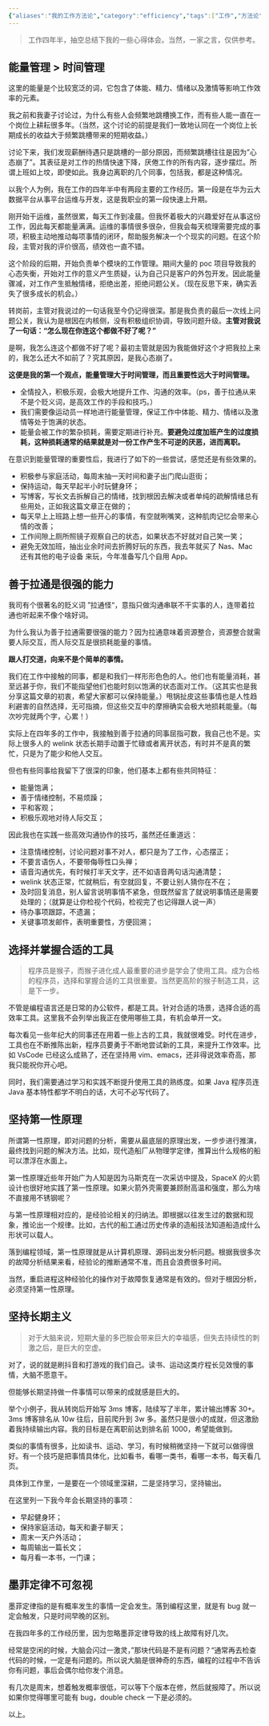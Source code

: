 ```yaml
---
{"aliases":"我的工作方法论","category":"efficiency","tags":["工作","方法论"],"status":"published","link":"NA","date created":"2023-01-30 Mon 23:29:42","date modified":"2024-02-21 Wed 19:08:35","dg-publish":true,"permalink":"/Blog/Share/我的工作方法论/","dgPassFrontmatter":true,"created":"2023-01-30 Mon 23:29:42","updated":"2024-02-21 Wed 19:08:35"}
---
```


> 工作四年半，抽空总结下我的一些心得体会。当然，一家之言，仅供参考。

## 能量管理 > 时间管理

这里的能量是个比较宽泛的词，它包含了体能、精力、情绪以及激情等影响工作效率的元素。

我之前和我妻子讨论过，为什么有些人会频繁地跳槽换工作，而有些人能一直在一个岗位上耕耘很多年。（当然，这个讨论的前提是我们一致地认同在一个岗位上长期成长的收益大于频繁跳槽带来的短期收益。）

讨论下来，我们发现薪酬待遇只是跳槽的一部分原因，而频繁跳槽往往是因为”心态崩了”。其表征是对工作的热情快速下降，厌倦工作的所有内容，逐步摆烂。所谓上班如上坟，即使如此。我身边离职的几个同事，包括我，都是这种情况。

以我个人为例，我在工作的四年半中有两段主要的工作经历。第一段是在华为云大数据平台从事平台运维与开发，这是我职业的第一段快速上升期。

刚开始干运维，虽然很累，每天工作到凌晨。但我怀着极大的兴趣爱好在从事这份工作，因此每天都能量满满。运维的事情很多很杂，但我会每天梳理需要完成的事项，积极主动地推动每项事情的闭环，帮助服务解决一个个现实的问题。在这个阶段，主管对我的评价很高，绩效也一直不错。

这个阶段的后期，开始负责单个模块的工作管理。期间大量的 poc 项目导致我的心态失衡，开始对工作的意义产生质疑，认为自己只是客户的外包开发。因此能量骤减，对工作产生抵触情绪，拒绝出差，拒绝问题公关。（现在反思下来，确实丢失了很多成长的机会。）

转岗前，主管对我说过的一句话我至今仍记得很深。那是我负责的最后一次线上问题公关，我认为是根因在内核侧，没有积极组织协调，导致问题升级。**主管对我说了一句话：“怎么现在你连这个都做不好了呢？”**

是啊，我怎么连这个都做不好了呢？最初主管就是因为我能做好这个才把我拉上来的，我怎么还大不如前了？究其原因，是我心态崩了。

**这便是我的第一个观点，能量管理大于时间管理，而且重要性远大于时间管理。**

- 全情投入，积极乐观，会极大地提升工作、沟通的效率。（ps，善于拉通从来不是个贬义词，是高效工作的手段和技巧。）
- 我们需要像运动员一样地进行能量管理，保证工作中体能、精力、情绪以及激情等处于饱满的状态。
- 能量会被工作的繁杂损耗，需要定期进行补充。**要避免过度加班产生的过度损耗，这种损耗通常的结果就是对一份工作产生不可逆的厌恶，进而离职。**

在意识到能量管理的重要性后，我进行了如下的一些尝试，感觉还是有些效果的。

- 积极参与家庭活动，每周末抽一天时间和妻子出门爬山逛街；
- 保持运动，每天早起半小时玩健身环；
- 写博客，写长文去拆解自己的情绪，找到根因去解决或者单纯的疏解情绪总有些用处，正如我这篇文章正在做的；
- 每天早上上班路上想一些开心的事情，有空就咧嘴笑，这种肌肉记忆会带来心情的改善；
- 工作间隙上厕所照镜子观察自己的状态，如果状态不好就对自己笑一笑；
- 避免无效加班，抽出业余时间去折腾好玩的东西，我去年就买了 Nas、Mac 还有其他的电子设备 来玩，今年准备写几个自用 App。

## 善于拉通是很强的能力

我司有个很著名的贬义词 ”拉通怪“，意指只做沟通串联不干实事的人，连带着拉通也听起来不像个啥好词。

为什么我认为善于拉通需要很强的能力？因为拉通意味着资源整合，资源整合就需要人际交互，而人际交互是很损耗能量的事情。

**跟人打交道，向来不是个简单的事情。**

我们在工作中接触的同事，都是和我们一样形形色色的人。他们也有能量消耗，甚至远甚于你，我们不能指望他们也能时刻以饱满的状态面对工作。（这其实也是我分享这篇文章的初衷，希望大家都可以保持能量。）甩锅扯皮这些事情也是人性趋利避害的自然选择，无可指摘，但这些交互中的摩擦确实会极大地损耗能量。（每次吵完就两个字，心累！）

实际上在四年多的工作中，我接触到善于拉通的同事屈指可数，我自己也不是。实际上很多人的 welink 状态长期手动置于忙碌或者离开状态，有时并不是真的繁忙，只是为了能少和他人交互。

但也有些同事给我留下了很深的印象，他们基本上都有些共同特征：

- 能量饱满；
- 善于情绪控制，不易烦躁；
- 平和客观；
- 积极乐观地对待人际交互；

因此我也在实践一些高效沟通协作的技巧，虽然还任重道远：

- 注意情绪控制，讨论问题对事不对人，都只是为了工作，心态摆正；
- 不要言语伤人，不要带侮辱性口头禅；
- 语音沟通优先，有时候打半天文字，还不如语音两句话沟通清楚；
- welink 状态正常，忙就稍后，有空就回复，不要让别人猜你在不在；
- 及时回复消息，别人留言说明事情不紧急，但既然留言了就说明事情还是需要处理的；（就算是让你检视个代码，检视完了也记得跟人说一声）
- 待办事项跟踪，不遗漏；
- 关键事项发邮件，表明重要性，方便回溯；

## 选择并掌握合适的工具

> 程序员是猴子，而猴子进化成人最重要的进步是学会了使用工具。成为合格的程序员，选择和掌握合适的工具很重要。当然更高阶的猴子制造工具，这是下一步。

不管是编程语言还是日常的办公软件，都是工具。针对合适的场景，选择合适的高效率工具。这里我不会列举出我正在使用哪些工具，有机会单开一文。

每次看见一些年纪大的同事还在用着一些上古的工具，我就很难受。时代在进步，工具也在不断推陈出新，程序员要勇于不断地尝试新的工具，来提升工作效率。比如 VsCode 已经这么成熟了，还在坚持用 vim、emacs，还非得说效率奇高，那我只能祝你开心吧。

同时，我们需要通过学习和实践不断提升使用工具的熟练度。如果 Java 程序员连 Java 基本特性都学不明白的话，大可不必写代码了。

## 坚持第一性原理

所谓第一性原理，即对问题的分析，需要从最底层的原理出发，一步步进行推演，最终找到问题的解决方法。比如，现代造船厂从物理学定律，推算出什么规格的船可以漂浮在水面上。

第一性原理近些年开始广为人知是因为马斯克在一次采访中提及，SpaceX 的火箭设计也很好地实践了第一性原理。如果火箭外壳需要兼顾耐高温和强度，那么为啥不直接用不锈钢呢？

与第一性原理相对应的，是经验论相关的归纳法。即根据以往发生过的数据和现象，推论出一个规律。比如，古代的船工通过历史传承的造船技法知道船造成什么形状可以载人。

落到编程领域，第一性原理就是从计算机原理、源码出发分析问题。根据我很多次的故障分析结果来看，经验论的推断通常不准，而且会浪费很多时间。

当然，重启进程这种经验化的操作对于故障恢复通常是有效的。但对于根因分析，必须坚持第一性原理。

## 坚持长期主义

> 对于大脑来说，短期大量的多巴胺会带来巨大的幸福感，但失去持续性的刺激之后，是巨大的空虚。

对了，说的就是刷抖音和打游戏的我们自己。读书、运动这类疗程长见效慢的事情，大脑不愿意干。

但能够长期坚持做一件事情可以带来的成就感是巨大的。

举个小例子，我从转岗后开始写 3ms 博客，陆续写了半年，累计输出博客 30+。3ms 博客排名从 10w 往后，目前爬升到 3w 多。虽然只是很小的成就，但这激励着我持续输出内容。我的目标是在离职前达到排名前 1000，希望能做到。

类似的事情有很多，比如读书、运动、学习，有时候稍微坚持一下就可以做得很好。有一个技巧是把事情具体化，比如看书，看哪一类书，看哪一本书，每天看几页。

具体到工作里，一是要在一个领域里深耕，二是坚持学习，坚持输出。

在这里列一下我今年会长期坚持的事项：

- 早起健身环；
- 保持家庭活动，每天和妻子聊天；
- 周末一天户外活动；
- 每周输出一篇长文；
- 每月看一本书，一门课；

## 墨菲定律不可忽视

墨菲定律指的是有概率发生的事情一定会发生。落到编程这里，就是有 bug 就一定会触发，只是时间早晚的区别。

在我四年多的工作经历里，因为忽略墨菲定律导致的线上故障有好几次。

经常是空闲的时候，大脑会闪过一激灵，”那块代码是不是有问题？“通常再去检查代码的时候，一定是有问题的。所以说大脑是很神奇的东西，编程的过程中不告诉你有问题，事后会偶尔给你发个消息。

有几次是周末，想着触发概率很低，可以等下个版本在修，然后就报障了。所以说如果你觉得哪里可能有 bug，double check 一下是必须的。

以上。
